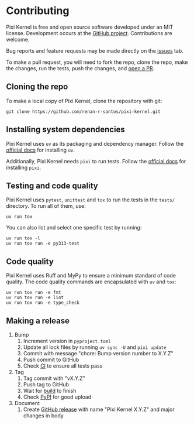 # Contributing

Pixi Kernel is free and open source software developed under an MIT license. Development occurs at
the [GitHub project](https://github.com/renan-r-santos/pixi-kernel). Contributions are welcome.

Bug reports and feature requests may be made directly on the
[issues](https://github.com/renan-r-santos/pixi-kernel/issues) tab.

To make a pull request, you will need to fork the repo, clone the repo, make the changes, run the
tests, push the changes, and [open a PR](https://github.com/renan-r-santos/pixi-kernel/pulls).

## Cloning the repo

To make a local copy of Pixi Kernel, clone the repository with git:

```
git clone https://github.com/renan-r-santos/pixi-kernel.git
```

## Installing system dependencies

Pixi Kernel uses `uv` as its packaging and dependency manager. Follow the
[official docs](https://docs.astral.sh/uv) for installing `uv`.

Additionally, Pixi Kernel needs `pixi` to run tests. Follow the [official docs](https://pixi.sh)
for installing `pixi`.

## Testing and code quality

Pixi Kernel uses `pytest`, `unittest` and `tox` to run the tests in the `tests/` directory.
To run all of them, use:

```
uv run tox
```

You can also list and select one specific test by running:

```
uv run tox -l
uv run tox run -e py313-test
```

## Code quality

Pixi Kernel uses Ruff and MyPy to ensure a minimum standard of code quality. The code quality
commands are encapsulated with `uv` and `tox`:

```
uv run tox run -e fmt
uv run tox run -e lint
uv run tox run -e type_check
```

## Making a release

1. Bump
   1. Increment version in `pyproject.toml`
   2. Update all lock files by running `uv sync -U` and `pixi update`
   3. Commit with message "chore: Bump version number to X.Y.Z"
   4. Push commit to GitHub
   5. Check [CI](https://github.com/renan-r-santos/pixi-kernel/actions/workflows/ci.yml) to ensure
      all tests pass
2. Tag
   1. Tag commit with "vX.Y.Z"
   2. Push tag to GitHub
   3. Wait for [build](https://github.com/renan-r-santos/pixi-kernel/actions/workflows/release.yml)
      to finish
   4. Check [PyPI](https://pypi.org/project/pixi-kernel/) for good upload
3. Document
   1. Create [GitHub release](https://github.com/renan-r-santos/pixi-kernel/releases) with name
      "Pixi Kernel X.Y.Z" and major changes in body
